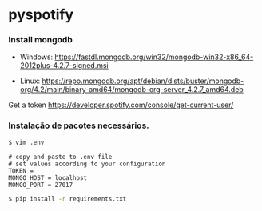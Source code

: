 # pyspotify

### Install mongodb
- Windows:
https://fastdl.mongodb.org/win32/mongodb-win32-x86_64-2012plus-4.2.7-signed.msi

- Linux:
https://repo.mongodb.org/apt/debian/dists/buster/mongodb-org/4.2/main/binary-amd64/mongodb-org-server_4.2.7_amd64.deb

Get a token
https://developer.spotify.com/console/get-current-user/

### Instalação de pacotes necessários.

```bash
$ vim .env
```

```env
# copy and paste to .env file
# set values according to your configuration
TOKEN = 
MONGO_HOST = localhost
MONGO_PORT = 27017
```

```bash
$ pip install -r requirements.txt
```
